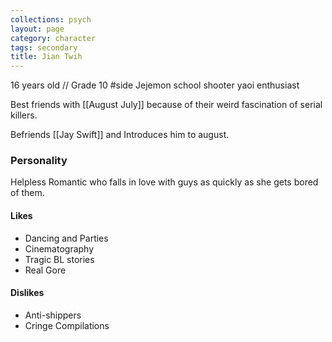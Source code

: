 ```yaml
---
collections: psych
layout: page
category: character
tags: secondary
title: Jian Twih
---
```


16 years old // Grade 10 #side
Jejemon school shooter yaoi enthusiast

Best friends with [[August July]] because of their weird fascination of serial killers.

Befriends [[Jay Swift]] and Introduces him to august.
### Personality 
Helpless Romantic who falls in love with guys as quickly as she gets bored of them.
#### Likes
- Dancing and Parties
- Cinematography
- Tragic BL stories
- Real Gore
#### Dislikes
- Anti-shippers
- Cringe Compilations